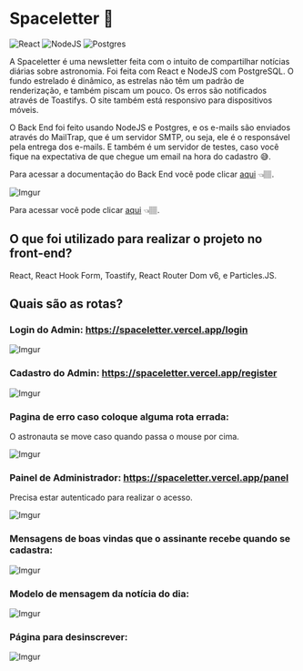 # Spaceletter 🚀

![React](https://img.shields.io/badge/React-20232A?style=for-the-badge&logo=react&logoColor=61DAFB) ![NodeJS](https://img.shields.io/badge/Node.js-43853D?style=for-the-badge&logo=node.js&logoColor=white) ![Postgres](https://img.shields.io/badge/PostgreSQL-316192?style=for-the-badge&logo=postgresql&logoColor=white)



A Spaceletter é uma newsletter feita com o intuito de compartilhar notícias diárias sobre astronomia. Foi feita com React e NodeJS com PostgreSQL. O fundo estrelado é dinâmico, as estrelas não têm um padrão de renderização, e também piscam um pouco. Os erros são notificados através de Toastifys. O site também está responsivo para dispositivos móveis.

O Back End foi feito usando NodeJS e Postgres, e os e-mails são enviados através do MailTrap, que é um servidor SMTP, ou seja, ele é o responsável pela entrega dos e-mails. E também é um servidor de testes, caso você fique na expectativa de que chegue um email na hora do cadastro 😅.

Para acessar a documentação do Back End você pode clicar [aqui](https://github.com/IsaacJBS/spaceletter-api) 👈🏽.



![Imgur](https://i.imgur.com/TuDiZKW.png)

Para acessar você pode clicar [aqui](https://spaceletter.vercel.app/) 👈🏽. 



## O que foi utilizado para realizar o projeto no front-end?

React, React Hook Form, Toastify, React Router Dom v6, e Particles.JS.



## Quais são as rotas?



### Login do Admin: https://spaceletter.vercel.app/login

![Imgur](https://i.imgur.com/Q4wuxwC.png)



### Cadastro do Admin: https://spaceletter.vercel.app/register

![Imgur](https://i.imgur.com/f7vy9pR.jpg)

### 

### Pagina de erro caso coloque alguma rota errada:

O astronauta se move caso quando passa o mouse por cima.

![Imgur](https://i.imgur.com/tA78rc7.png)



### Painel de Administrador: https://spaceletter.vercel.app/panel

Precisa estar autenticado para realizar o acesso.

![Imgur](https://i.imgur.com/nUUpJYn.jpg)



### Mensagens de boas vindas que o assinante recebe quando se cadastra:

![Imgur](https://i.imgur.com/J5AiBwz.png)

### Modelo de mensagem da notícia do dia:

![Imgur](https://i.imgur.com/Wjf96lj.png)



### Página para desinscrever:

![Imgur](https://i.imgur.com/av03awV.png)
